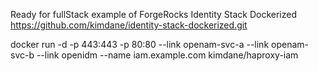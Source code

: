 


Ready for fullStack example of ForgeRocks Identity Stack Dockerized
https://github.com/kimdane/identity-stack-dockerized.git

docker run -d -p 443:443 -p 80:80 --link openam-svc-a --link openam-svc-b --link openidm --name iam.example.com kimdane/haproxy-iam

